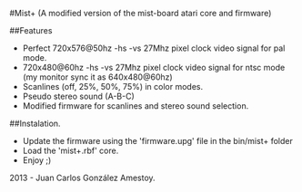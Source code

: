 #Mist+ (A modified version of the mist-board atari core and firmware)

##Features

- Perfect 720x576@50hz -hs -vs 27Mhz pixel clock video signal for pal mode.
- 720x480@60hz -hs -vs 27Mhz pixel clock video signal for ntsc mode (my monitor sync it as 640x480@60hz)
- Scanlines (off, 25%, 50%, 75%) in color modes.
- Pseudo stereo sound (A-B-C)
- Modified firmware for scanlines and stereo sound selection.

##Instalation.

- Update the firmware using the 'firmware.upg' file in the bin/mist+ folder
- Load the 'mist+.rbf' core.
- Enjoy ;)

2013 - Juan Carlos González Amestoy.